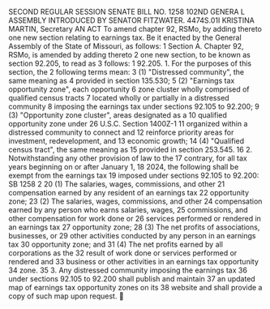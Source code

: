 SECOND REGULAR SESSION
SENATE BILL NO. 1258
102ND GENERA L ASSEMBLY
INTRODUCED BY SENATOR FITZWATER.
4474S.01I KRISTINA MARTIN, Secretary
AN ACT
To amend chapter 92, RSMo, by adding thereto one new section relating to earnings tax.
Be it enacted by the General Assembly of the State of Missouri, as follows:
1 Section A. Chapter 92, RSMo, is amended by adding thereto
2 one new section, to be known as section 92.205, to read as
3 follows:
1 92.205. 1. For the purposes of this section, the
2 following terms mean:
3 (1) "Distressed community", the same meaning as
4 provided in section 135.530;
5 (2) "Earnings tax opportunity zone", each opportunity
6 zone cluster wholly comprised of qualified census tracts
7 located wholly or partially in a distressed community
8 imposing the earnings tax under sections 92.105 to 92.200;
9 (3) "Opportunity zone cluster", areas designated as a
10 qualified opportunity zone under 26 U.S.C. Section 1400Z-1
11 organized within a distressed community to connect and
12 reinforce priority areas for investment, redevelopment, and
13 economic growth;
14 (4) "Qualified census tract", the same meaning as
15 provided in section 253.545.
16 2. Notwithstanding any other provision of law to the
17 contrary, for all tax years beginning on or after January 1,
18 2024, the following shall be exempt from the earnings tax
19 imposed under sections 92.105 to 92.200:
SB 1258 2
20 (1) The salaries, wages, commissions, and other
21 compensation earned by any resident of an earnings tax
22 opportunity zone;
23 (2) The salaries, wages, commissions, and other
24 compensation earned by any person who earns salaries, wages,
25 commissions, and other compensation for work done or
26 services performed or rendered in an earnings tax
27 opportunity zone;
28 (3) The net profits of associations, businesses, or
29 other activities conducted by any person in an earnings tax
30 opportunity zone; and
31 (4) The net profits earned by all corporations as the
32 result of work done or services performed or rendered and
33 business or other activities in an earnings tax opportunity
34 zone.
35 3. Any distressed community imposing the earnings tax
36 under sections 92.105 to 92.200 shall publish and maintain
37 an updated map of earnings tax opportunity zones on its
38 website and shall provide a copy of such map upon request.
